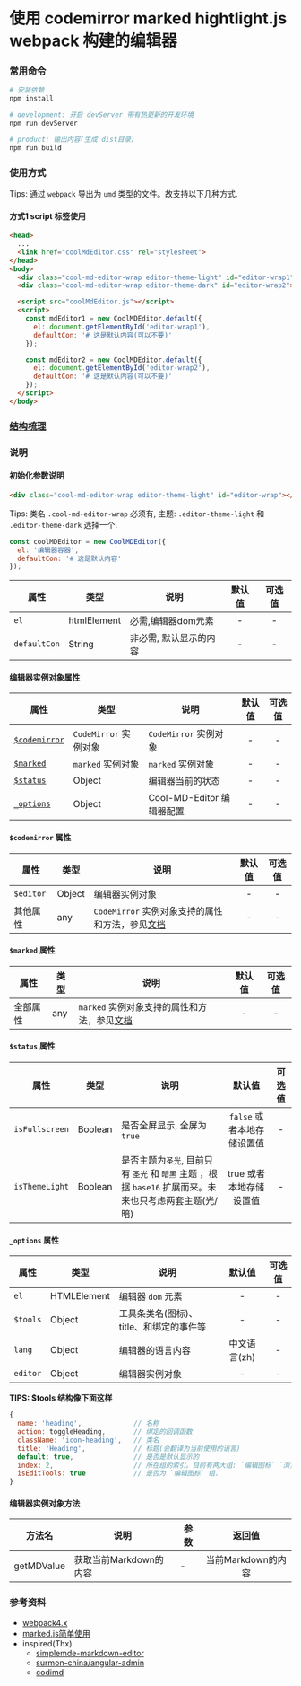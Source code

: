 # 使用 codemirror marked hightlight.js webpack 构建的编辑器


### 常用命令
```bash
# 安装依赖
npm install

# development: 开启 devServer 带有热更新的开发环境
npm run devServer

# product: 输出内容(生成 dist目录)
npm run build
```

### 使用方式

Tips: 通过 `webpack` 导出为 `umd` 类型的文件。故支持以下几种方式.

#### 方式1 script 标签使用

```html
<head>
  ...
  <link href="coolMdEditor.css" rel="stylesheet">
</head>
<body>
  <div class="cool-md-editor-wrap editor-theme-light" id="editor-wrap1"></div>
  <div class="cool-md-editor-wrap editor-theme-dark" id="editor-wrap2"></div>

  <script src="coolMdEditor.js"></script>
  <script>
    const mdEditor1 = new CoolMDEditor.default({
      el: document.getElementById('editor-wrap1'),
      defaultCon: '# 这是默认内容(可以不要)'
    });

    const mdEditor2 = new CoolMDEditor.default({
      el: document.getElementById('editor-wrap2'),
      defaultCon: '# 这是默认内容(可以不要)'
    });
  </script>
</body>
```



### [结构梳理](https://www.processon.com/view/link/5b88dc49e4b0534c9bc51b33)

### 说明

#### 初始化参数说明
```html
<div class="cool-md-editor-wrap editor-theme-light" id="editor-wrap"></div>
```

Tips: 类名 `.cool-md-editor-wrap` 必须有, 主题: `.editor-theme-light` 和 `.editor-theme-dark` 选择一个.

```js
const coolMDEditor = new CoolMDEditor({
  el: '编辑器容器',
  defaultCon: '# 这是默认内容'
});
```

|属性|类型|说明|默认值|可选值|
|--|--|--|:--:|:--:|
|`el`| htmlElement | 必需,编辑器dom元素| - | - |
|`defaultCon`|String|非必需, 默认显示的内容| - | - |


#### 编辑器实例对象属性

|属性|类型|说明|默认值|可选值|
|--|--|--|:--:|:--:|
|[`$codemirror`](https://github.com/Jesonhu/cool-md-editor#codemirror-属性)| `CodeMirror` 实例对象 | `CodeMirror` 实例对象 | - | - |
| [`$marked`](https://github.com/Jesonhu/cool-md-editor#marked-属性)| `marked` 实例对象 | `marked` 实例对象 | - | - |
| [`$status`](https://github.com/Jesonhu/cool-md-editor#status-属性) | Object | 编辑器当前的状态 | - | - |
| [`_options`](https://github.com/Jesonhu/cool-md-editor#_options-属性) | Object | Cool-MD-Editor 编辑器配置 | - | - |


#### `$codemirror` 属性

|属性|类型|说明|默认值|可选值|
|--|--|--|:--:|:--:|
| `$editor` | Object | 编辑器实例对象 | - | - |
| 其他属性 | any | `CodeMirror` 实例对象支持的属性和方法，参见[文档](https://codemirror.net/doc/manual.html) | - | - |

#### `$marked` 属性

|属性|类型|说明|默认值|可选值|
|--|--|--|:--:|:--:|
| 全部属性 | any | `marked` 实例对象支持的属性和方法，参见[文档](https://marked.js.org/#/README.md#README.md) | - | - |

#### `$status` 属性

|属性|类型|说明|默认值|可选值|
|--|--|--|:--:|:--:|
| `isFullscreen` | Boolean | 是否全屏显示, 全屏为 `true` | `false` 或者本地存储设置值| - |
| `isThemeLight` | Boolean | 是否主题为`圣光`, 目前只有 `圣光` 和 `暗黑` 主题 ，根据 `base16` 扩展而来。未来也只考虑两套主题(光/暗) | true 或者本地存储设置值| - |

#### `_options` 属性

|属性|类型|说明|默认值|可选值|
|--|--|--|:--:|:--:|
| `el` | HTMLElement | 编辑器 `dom` 元素| - | - |
| `$tools` | Object | 工具条类名(图标)、title、和绑定的事件等| - | - |
| `lang` | Object | 编辑器的语言内容 | 中文语言(zh) | - |
| `editor` | Object | 编辑器实例对象 | - | - |

**TIPS: $tools 结构像下面这样**
```js
{
  name: 'heading',             // 名称
  action: toggleHeading,       // 绑定的回调函数
  className: 'icon-heading',   // 类名
  title: 'Heading',            // 标题(会翻译为当前使用的语言) 
  default: true,               // 是否是默认显示的
  index: 2,                    // 所在组的索引。目前有两大组: `编辑图标` `浏览器设置`。两组使用不同的索引
  isEditTools: true            // 是否为 `编辑图标` 组.
}
```

#### 编辑器实例对象方法
|方法名|说明|参数|返回值|
|--|--|--|:--:|
|getMDValue|获取当前Markdown的内容|-|当前Markdown的内容|


### 参考资料
+ [webpack4.x](https://github.com/Jesonhu/webpack4.x-demo)
+ [marked.js简单使用](https://github.com/Jesonhu/codemirror-marked-highlight)
+ inspired(Thx)
  + [simplemde-markdown-editor](https://github.com/sparksuite/simplemde-markdown-editor)
  + [surmon-china/angular-admin](https://github.com/surmon-china/angular-admin/blob/89ad805a7932c4e06560127bf8820640fc079584/src/app/components/saMarkdownEditor/markdownEditor.component.ts)
  + [codimd](https://demo.codimd.org/features?both)